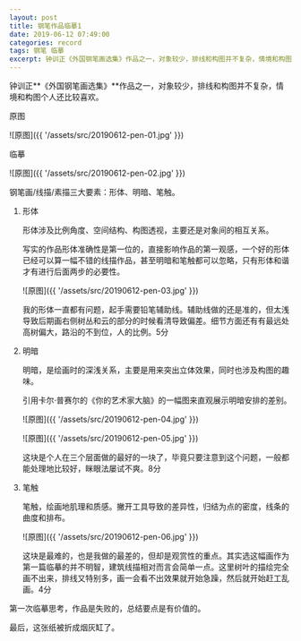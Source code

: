 ```yaml
---
layout: post
title: 钢笔作品临摹1
date: 2019-06-12 07:49:00
categories: record
tags: 钢笔 临摹
excerpt: 钟训正《外国钢笔画选集》作品之一，对象较少，排线和构图并不复杂，情境和构图个人还比较喜欢。 [原图] [临摹] 钢笔画画/线描/素描三大要素：形体、明暗、笔触。 1. 形体 形体涉及比例角度、空间结构、构图透视，主要还是对象间的相互关系。 写实的作品形体准确性是第一位的，直接影响作品的第一观感，一个好的形体已经可以算一幅不错的线描作品...
---
```


钟训正**《外国钢笔画选集》**作品之一，对象较少，排线和构图并不复杂，情境和构图个人还比较喜欢。

原图

![原图]({{ '/assets/src/20190612-pen-01.jpg' }})

临摹

![原图]({{ '/assets/src/20190612-pen-02.jpg' }})

钢笔画/线描/素描三大要素：形体、明暗、笔触。

1. 形体

    形体涉及比例角度、空间结构、构图透视，主要还是对象间的相互关系。

    写实的作品形体准确性是第一位的，直接影响作品的第一观感，一个好的形体已经可以算一幅不错的线描作品，甚至明暗和笔触都可以忽略，只有形体和谐才有进行后面两步的必要性。

    ![原图]({{ '/assets/src/20190612-pen-03.jpg' }})

    我的形体一直都有问题，起手需要铅笔辅助线。辅助线做的还是准的，但太浅导致后期画右侧树丛和云的部分的时候看清导致偏差。细节方面还有有最远处高树偏大，路沿的不到位，人的比例。5分

2. 明暗

    明暗，是绘画时的深浅关系，主要是用来突出立体效果，同时也涉及构图的趣味。

    引用卡尔·普赛尔的《你的艺术家大脑》的一幅图来直观展示明暗安排的差别。

    ![原图]({{ '/assets/src/20190612-pen-04.jpg' }})

    ![原图]({{ '/assets/src/20190612-pen-05.jpg' }})

    这块是个人在三个层面做的最好的一块了，毕竟只要注意到这个问题，一般都能处理地比较好，眯眼法屡试不爽。8分

3. 笔触

    笔触，绘画地肌理和质感。撇开工具导致的差异性，归结为点的密度，线条的曲度和排布。

    ![原图]({{ '/assets/src/20190612-pen-06.jpg' }})

    这块是最难的，也是我做的最差的，但却是观赏性的重点。其实选这幅画作为第一篇临摹的并不明智，建筑线描相对而言会简单一点。这里树叶的描绘完全画不出来，排线又特别多，画一会看不出效果就开始急躁，然后就开始赶工乱画。4分

第一次临摹思考，作品是失败的，总结要点是有价值的。

最后，这张纸被折成烟灰缸了。